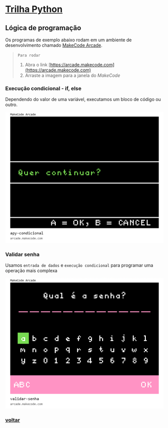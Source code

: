 # [Trilha Python](index.md)

## Lógica de programação

Os programas de exemplo abaixo rodam em um ambiente de desenvolvimento chamado [MakeCode Arcade](https://arcade.makecode.com).

> `Para rodar`
>
> 1. Abra o link [https://arcade.makecode.com](https://arcade.makecode.com)
> 1. Arraste a imagem para a janela do *MakeCode*


### Execução condicional - if, else

Dependendo do valor de uma variável, executamos um bloco de código ou outro.

![Execução condicional com if-else](img/arcade-apy-condicional.png)


### Validar senha

Usamos `entrada de dados` e `execução condicional` para programar uma operação mais complexa

![Validar senha](img/arcade-validar-senha.png)

### [voltar](index.md)